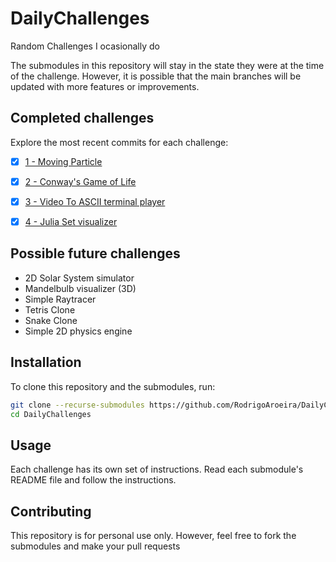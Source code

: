 # DailyChallenges

Random Challenges I ocasionally do

The submodules in this repository will stay in the state they were at the time
of the challenge. However, it is possible that the main branches will be updated
with more features or improvements.

## Completed challenges

Explore the most recent commits for each challenge:

- [x] [1 - Moving Particle](https://github.com/RodrigoAroeira/MovingParticle/tree/main)

- [x] [2 - Conway's Game of Life](https://github.com/RodrigoAroeira/ConwaysGameOfLife/tree/main)

- [x] [3 - Video To ASCII terminal player](https://github.com/RodrigoAroeira/videoToASCII/tree/main)

- [x] [4 - Julia Set visualizer](https://github.com/RodrigoAroeira/JuliaSet/tree/main)

## Possible future challenges

- 2D Solar System simulator
- Mandelbulb visualizer (3D)
- Simple Raytracer
- Tetris Clone
- Snake Clone
- Simple 2D physics engine

## Installation

To clone this repository and the submodules, run:

```sh
git clone --recurse-submodules https://github.com/RodrigoAroeira/DailyChallenges.git
cd DailyChallenges
```

## Usage

Each challenge has its own set of instructions. Read each submodule's README file and follow the instructions.

## Contributing

This repository is for personal use only. However, feel free to fork the
submodules and make your pull requests

